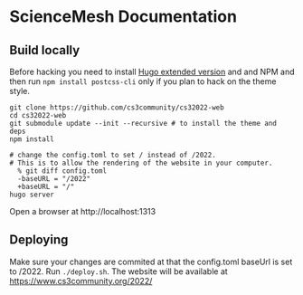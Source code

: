 # ScienceMesh Documentation

## Build locally

Before hacking you need to install [Hugo extended version](https://github.com/gohugoio/hugo/releases) and
and NPM and then run `npm install postcss-cli` only if you plan to hack on the theme style.

```
git clone https://github.com/cs3community/cs32022-web
cd cs32022-web
git submodule update --init --recursive # to install the theme and deps
npm install

# change the config.toml to set / instead of /2022.
# This is to allow the rendering of the website in your computer.
  % git diff config.toml
  -baseURL = "/2022"
  +baseURL = "/"
hugo server
```

Open a browser at http://localhost:1313

## Deploying
Make sure your changes are commited at that the config.toml baseUrl is set to /2022.
Run `./deploy.sh`.
The website will be available at https://www.cs3community.org/2022/
